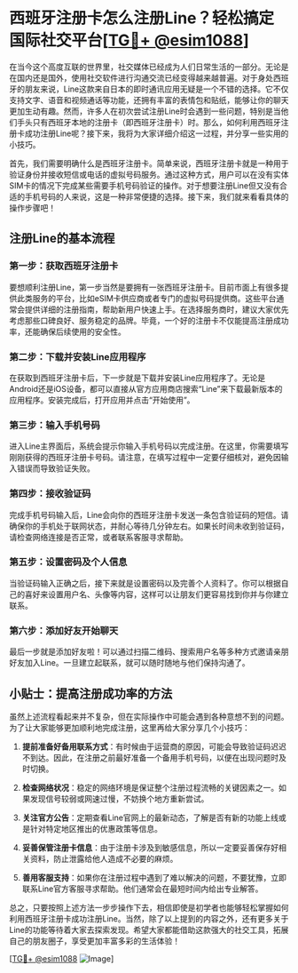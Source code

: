 # 西班牙注册卡怎么注册Line？轻松搞定国际社交平台[[TG💪+ @esim1088](https://t.me/s/esim1088)]

在当今这个高度互联的世界里，社交媒体已经成为人们日常生活的一部分。无论是在国内还是国外，使用社交软件进行沟通交流已经变得越来越普遍。对于身处西班牙的朋友来说，Line这款来自日本的即时通讯应用无疑是一个不错的选择。它不仅支持文字、语音和视频通话等功能，还拥有丰富的表情包和贴纸，能够让你的聊天更加生动有趣。然而，许多人在初次尝试注册Line时会遇到一些问题，特别是当他们手头只有西班牙本地的注册卡（即西班牙注册卡）时。那么，如何利用西班牙注册卡成功注册Line呢？接下来，我将为大家详细介绍这一过程，并分享一些实用的小技巧。

首先，我们需要明确什么是西班牙注册卡。简单来说，西班牙注册卡就是一种用于验证身份并接收短信或电话的虚拟号码服务。通过这种方式，用户可以在没有实体SIM卡的情况下完成某些需要手机号码验证的操作。对于想要注册Line但又没有合适的手机号码的人来说，这是一种非常便捷的选择。接下来，我们就来看看具体的操作步骤吧！

## 注册Line的基本流程

### 第一步：获取西班牙注册卡
要想顺利注册Line，第一步当然是要拥有一张西班牙注册卡。目前市面上有很多提供此类服务的平台，比如eSIM卡供应商或者专门的虚拟号码提供商。这些平台通常会提供详细的注册指南，帮助新用户快速上手。在选择服务商时，建议大家优先考虑那些口碑良好、服务稳定的品牌。毕竟，一个好的注册卡不仅能提高注册成功率，还能确保后续使用的安全性。

### 第二步：下载并安装Line应用程序
在获取到西班牙注册卡后，下一步就是下载并安装Line应用程序了。无论是Android还是iOS设备，都可以直接从官方应用商店搜索“Line”来下载最新版本的应用程序。安装完成后，打开应用并点击“开始使用”。

### 第三步：输入手机号码
进入Line主界面后，系统会提示你输入手机号码以完成注册。在这里，你需要填写刚刚获得的西班牙注册卡号码。请注意，在填写过程中一定要仔细核对，避免因输入错误而导致验证失败。

### 第四步：接收验证码
完成手机号码输入后，Line会向你的西班牙注册卡发送一条包含验证码的短信。请确保你的手机处于联网状态，并耐心等待几分钟左右。如果长时间未收到验证码，请检查网络连接是否正常，或者联系客服寻求帮助。

### 第五步：设置密码及个人信息
当验证码输入正确之后，接下来就是设置密码以及完善个人资料了。你可以根据自己的喜好来设置用户名、头像等内容，这样可以让朋友们更容易找到你并与你建立联系。

### 第六步：添加好友开始聊天
最后一步就是添加好友啦！可以通过扫描二维码、搜索用户名等多种方式邀请亲朋好友加入Line。一旦建立起联系，就可以随时随地与他们保持沟通了。

## 小贴士：提高注册成功率的方法

虽然上述流程看起来并不复杂，但在实际操作中可能会遇到各种意想不到的问题。为了让大家能够更加顺利地完成注册，这里再给大家分享几个小技巧：

1. **提前准备好备用联系方式**：有时候由于运营商的原因，可能会导致验证码迟迟不到达。因此，在注册之前最好准备一个备用手机号码，以便在出现问题时及时切换。
   
2. **检查网络状况**：稳定的网络环境是保证整个注册过程流畅的关键因素之一。如果发现信号较弱或网速过慢，不妨换个地方重新尝试。

3. **关注官方公告**：定期查看Line官网上的最新动态，了解是否有新的功能上线或是针对特定地区推出的优惠政策等信息。

4. **妥善保管注册卡信息**：由于注册卡涉及到敏感信息，所以一定要妥善保存好相关资料，防止泄露给他人造成不必要的麻烦。

5. **善用客服支持**：如果你在注册过程中遇到了难以解决的问题，不要犹豫，立即联系Line官方客服寻求帮助。他们通常会在最短时间内给出专业解答。

总之，只要按照上述方法一步步操作下去，相信即使是初学者也能够轻松掌握如何利用西班牙注册卡成功注册Line。当然，除了以上提到的内容之外，还有更多关于Line的功能等待着大家去探索发现。希望大家都能借助这款强大的社交工具，拓展自己的朋友圈子，享受更加丰富多彩的生活体验！

[[TG💪+ @esim1088](https://t.me/s/esim1088) ![Image](https://i.postimg.cc/4NQfJmqS/Snipaste-2025-05-13-00-14-12.png)]